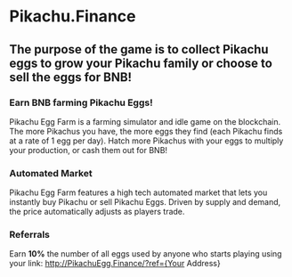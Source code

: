 # Pikachu.Finance

## The purpose of the game is to collect Pikachu eggs to grow your Pikachu family or choose to sell the eggs for BNB!

### Earn BNB farming Pikachu Eggs!
Pikachu Egg Farm is a farming simulator and idle game on the blockchain.
The more Pikachus you have, the more eggs they find (each Pikachu finds at a rate of 1 egg per day).
Hatch more Pikachus with your eggs to multiply your production, or cash them out for BNB!

### Automated Market
Pikachu Egg Farm features a high tech automated market that lets you instantly buy Pikachu or sell Pikachu Eggs. Driven by supply and demand, the price automatically adjusts as players trade.

### Referrals
Earn **10%** the number of all eggs used by anyone who starts playing using your link: http://PikachuEgg.Finance/?ref={Your Address}
